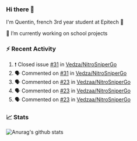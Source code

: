 ### Hi there 👋

I'm Quentin, french 3rd year student at Epitech :raised_hands: 

🔭 I’m currently working on school projects

### :zap: Recent Activity

<!--START_SECTION:activity-->
1. ❗️ Closed issue [#31](https://github.com/Vedza/NitroSniperGo/issues/31) in [Vedza/NitroSniperGo](https://github.com/Vedza/NitroSniperGo)
2. 🗣 Commented on [#31](https://github.com/Vedza/NitroSniperGo/issues/31) in [Vedza/NitroSniperGo](https://github.com/Vedza/NitroSniperGo)
3. 🗣 Commented on [#23](https://github.com/Vedzaa/NitroSniperGo/issues/23) in [Vedzaa/NitroSniperGo](https://github.com/Vedzaa/NitroSniperGo)
4. 🗣 Commented on [#23](https://github.com/Vedzaa/NitroSniperGo/issues/23) in [Vedzaa/NitroSniperGo](https://github.com/Vedzaa/NitroSniperGo)
5. 🗣 Commented on [#23](https://github.com/Vedzaa/NitroSniperGo/issues/23) in [Vedzaa/NitroSniperGo](https://github.com/Vedzaa/NitroSniperGo)
<!--END_SECTION:activity-->


### 📈 Stats

![Anurag's github stats](https://github-readme-stats.vercel.app/api?username=vedza&show_icons=false&theme=dark)

